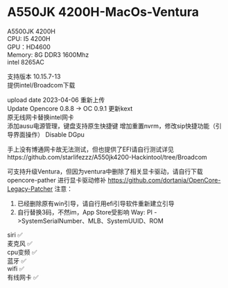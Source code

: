 # A550JK 4200H-MacOs-Ventura

A5500JK 4200H  
CPU: I5 4200H  
GPU：HD4600  
Memory: 8G DDR3 1600Mhz  
intel 8265AC


支持版本 10.15.7-13  
提供intel/Broadcom下载

upload date 2023-04-06 重新上传  
Update Opencore 0.8.8 -> OC 0.9.1
更新kext  
原无线网卡替换intel网卡  
添加ausu电源管理，键盘支持原生快捷键
增加重置nvrm，修改sip快捷功能（引导界面操作）
Disable DGpu

手上没有博通网卡故无法测试，但也提供了EFI请自行测试详见https://github.com/starlifezzz/A550jk4200-Hackintool/tree/Broadcom

可支持升级Ventura，但因为ventura中删除了相关显卡驱动，请自行下载opencore-pather 进行显卡驱动修补  https://github.com/dortania/OpenCore-Legacy-Patcher 
注意： 
1. 已经删除原有win引导，请自行用efi引导软件重新建立引导  
2. 自行替换3码，不然im，App Store受影响   Way: PI ->SystemSerialNumber、MLB、SystemUUID、ROM


siri     ✅  
麦克风    ✅  
cpu变频   ✅  
蓝牙      ✅  
wifi     ✅  
有线网卡  ✅   
